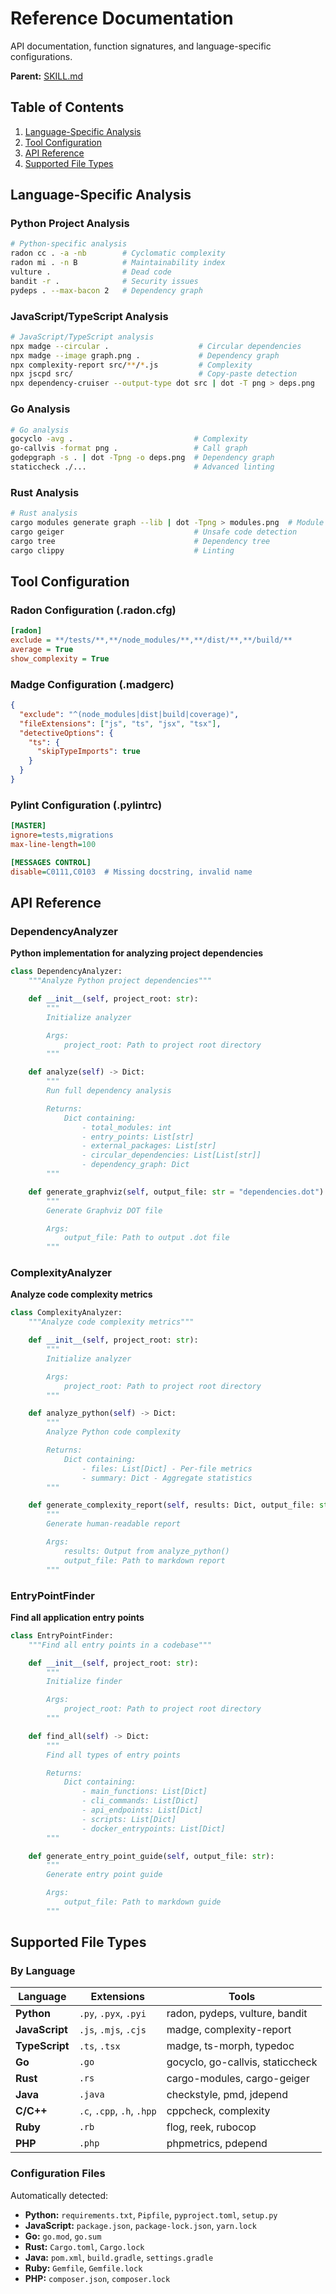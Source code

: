# Reference Documentation

API documentation, function signatures, and language-specific configurations.

**Parent:** [SKILL.md](./SKILL.md)

## Table of Contents

1. [Language-Specific Analysis](#language-specific-analysis)
2. [Tool Configuration](#tool-configuration)
3. [API Reference](#api-reference)
4. [Supported File Types](#supported-file-types)

## Language-Specific Analysis

### Python Project Analysis

```bash
# Python-specific analysis
radon cc . -a -nb        # Cyclomatic complexity
radon mi . -n B          # Maintainability index
vulture .                # Dead code
bandit -r .              # Security issues
pydeps . --max-bacon 2   # Dependency graph
```

### JavaScript/TypeScript Analysis

```bash
# JavaScript/TypeScript analysis
npx madge --circular .                    # Circular dependencies
npx madge --image graph.png .             # Dependency graph
npx complexity-report src/**/*.js         # Complexity
npx jscpd src/                            # Copy-paste detection
npx dependency-cruiser --output-type dot src | dot -T png > deps.png
```

### Go Analysis

```bash
# Go analysis
gocyclo -avg .                           # Complexity
go-callvis -format png .                 # Call graph
godepgraph -s . | dot -Tpng -o deps.png  # Dependency graph
staticcheck ./...                        # Advanced linting
```

### Rust Analysis

```bash
# Rust analysis
cargo modules generate graph --lib | dot -Tpng > modules.png  # Module graph
cargo geiger                             # Unsafe code detection
cargo tree                               # Dependency tree
cargo clippy                             # Linting
```



## Tool Configuration

### Radon Configuration (.radon.cfg)

```ini
[radon]
exclude = **/tests/**,**/node_modules/**,**/dist/**,**/build/**
average = True
show_complexity = True
```

### Madge Configuration (.madgerc)

```json
{
  "exclude": "^(node_modules|dist|build|coverage)",
  "fileExtensions": ["js", "ts", "jsx", "tsx"],
  "detectiveOptions": {
    "ts": {
      "skipTypeImports": true
    }
  }
}
```

### Pylint Configuration (.pylintrc)

```ini
[MASTER]
ignore=tests,migrations
max-line-length=100

[MESSAGES CONTROL]
disable=C0111,C0103  # Missing docstring, invalid name
```

## API Reference

### DependencyAnalyzer

**Python implementation for analyzing project dependencies**

```python
class DependencyAnalyzer:
    """Analyze Python project dependencies"""

    def __init__(self, project_root: str):
        """
        Initialize analyzer

        Args:
            project_root: Path to project root directory
        """

    def analyze(self) -> Dict:
        """
        Run full dependency analysis

        Returns:
            Dict containing:
                - total_modules: int
                - entry_points: List[str]
                - external_packages: List[str]
                - circular_dependencies: List[List[str]]
                - dependency_graph: Dict
        """

    def generate_graphviz(self, output_file: str = "dependencies.dot"):
        """
        Generate Graphviz DOT file

        Args:
            output_file: Path to output .dot file
        """
```

### ComplexityAnalyzer

**Analyze code complexity metrics**

```python
class ComplexityAnalyzer:
    """Analyze code complexity metrics"""

    def __init__(self, project_root: str):
        """
        Initialize analyzer

        Args:
            project_root: Path to project root directory
        """

    def analyze_python(self) -> Dict:
        """
        Analyze Python code complexity

        Returns:
            Dict containing:
                - files: List[Dict] - Per-file metrics
                - summary: Dict - Aggregate statistics
        """

    def generate_complexity_report(self, results: Dict, output_file: str):
        """
        Generate human-readable report

        Args:
            results: Output from analyze_python()
            output_file: Path to markdown report
        """
```

### EntryPointFinder

**Find all application entry points**

```python
class EntryPointFinder:
    """Find all entry points in a codebase"""

    def __init__(self, project_root: str):
        """
        Initialize finder

        Args:
            project_root: Path to project root directory
        """

    def find_all(self) -> Dict:
        """
        Find all types of entry points

        Returns:
            Dict containing:
                - main_functions: List[Dict]
                - cli_commands: List[Dict]
                - api_endpoints: List[Dict]
                - scripts: List[Dict]
                - docker_entrypoints: List[Dict]
        """

    def generate_entry_point_guide(self, output_file: str):
        """
        Generate entry point guide

        Args:
            output_file: Path to markdown guide
        """
```

## Supported File Types

### By Language

| Language | Extensions | Tools |
|----------|------------|-------|
| **Python** | `.py`, `.pyx`, `.pyi` | radon, pydeps, vulture, bandit |
| **JavaScript** | `.js`, `.mjs`, `.cjs` | madge, complexity-report |
| **TypeScript** | `.ts`, `.tsx` | madge, ts-morph, typedoc |
| **Go** | `.go` | gocyclo, go-callvis, staticcheck |
| **Rust** | `.rs` | cargo-modules, cargo-geiger |
| **Java** | `.java` | checkstyle, pmd, jdepend |
| **C/C++** | `.c`, `.cpp`, `.h`, `.hpp` | cppcheck, complexity |
| **Ruby** | `.rb` | flog, reek, rubocop |
| **PHP** | `.php` | phpmetrics, pdepend |

### Configuration Files

Automatically detected:

- **Python:** `requirements.txt`, `Pipfile`, `pyproject.toml`, `setup.py`
- **JavaScript:** `package.json`, `package-lock.json`, `yarn.lock`
- **Go:** `go.mod`, `go.sum`
- **Rust:** `Cargo.toml`, `Cargo.lock`
- **Java:** `pom.xml`, `build.gradle`, `settings.gradle`
- **Ruby:** `Gemfile`, `Gemfile.lock`
- **PHP:** `composer.json`, `composer.lock`
